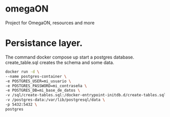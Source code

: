 # omegaON
Project for OmegaON, resources and more

# Persistance layer.

The command docker compose up start a postgres database. create_table.sql creates the schema and some data.

```bash
docker run -d \
--name postgres-container \
-e POSTGRES_USER=mi_usuario \
-e POSTGRES_PASSWORD=mi_contraseña \
-e POSTGRES_DB=mi_base_de_datos \
-v /sql/create-tables.sql:/docker-entrypoint-initdb.d/create-tables.sql \
-v /postgres-data:/var/lib/postgresql/data \
-p 5432:5432 \
postgres
```